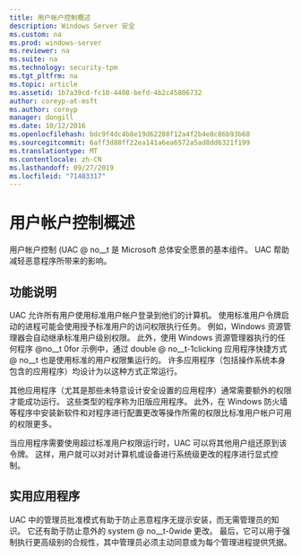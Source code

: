 ```yaml
---
title: 用户帐户控制概述
description: Windows Server 安全
ms.custom: na
ms.prod: windows-server
ms.reviewer: na
ms.suite: na
ms.technology: security-tpm
ms.tgt_pltfrm: na
ms.topic: article
ms.assetid: 1b7a39cd-fc10-4408-befd-4b2c45806732
author: coreyp-at-msft
ms.author: coreyp
manager: dongill
ms.date: 10/12/2016
ms.openlocfilehash: bdc9f4dc4b8e19d62288f12a4f2b4e8c86b93b68
ms.sourcegitcommit: 6aff3d88ff22ea141a6ea6572a5ad8dd6321f199
ms.translationtype: MT
ms.contentlocale: zh-CN
ms.lasthandoff: 09/27/2019
ms.locfileid: "71403317"
---
```

# <a name="user-account-control-overview"></a>用户帐户控制概述
用户帐户控制 \(UAC @ no__t 是 Microsoft 总体安全愿景的基本组件。  UAC 帮助减轻恶意程序所带来的影响。

## <a name="BKMK_OVER"></a>功能说明
UAC 允许所有用户使用标准用户帐户登录到他们的计算机。 使用标准用户令牌启动的进程可能会使用授予标准用户的访问权限执行任务。 例如，Windows 资源管理器会自动继承标准用户级别权限。 此外，使用 Windows 资源管理器执行的任何程序 @no__t 0for 示例中，通过 double @ no__t-1clicking 应用程序快捷方式 @ no__t 也是使用标准的用户权限集运行的。 许多应用程序（包括操作系统本身包含的应用程序）均设计为以这种方式正常运行。

其他应用程序（尤其是那些未特意设计安全设置的应用程序）通常需要额外的权限才能成功运行。 这些类型的程序称为旧版应用程序。 此外，在 Windows 防火墙等程序中安装新软件和对程序进行配置更改等操作所需的权限比标准用户帐户可用的权限更多。

当应用程序需要使用超过标准用户权限运行时，UAC 可以将其他用户组还原到该令牌。 这样，用户就可以对对计算机或设备进行系统级更改的程序进行显式控制。

## <a name="BKMK_APP"></a>实用应用程序
UAC 中的管理员批准模式有助于防止恶意程序无提示安装，而无需管理员的知识。 它还有助于防止意外的 system @ no__t-0wide 更改。 最后，它可以用于强制执行更高级别的合规性，其中管理员必须主动同意或为每个管理进程提供凭据。



